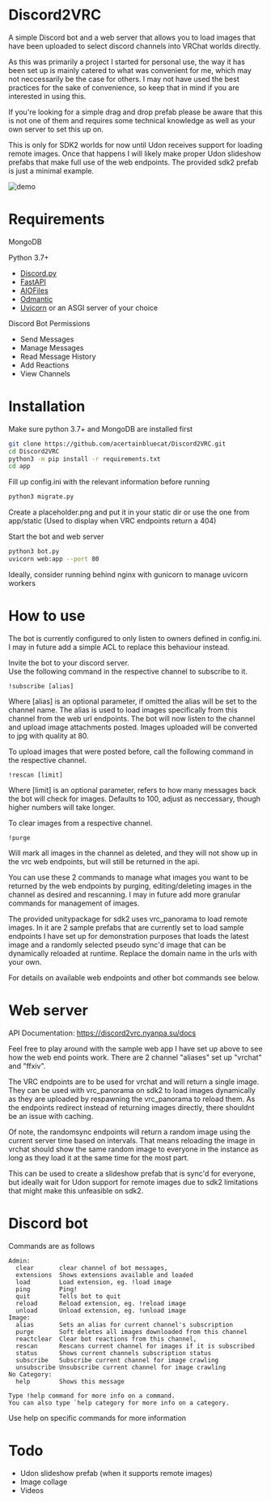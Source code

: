 # Discord2VRC

A simple Discord bot and a web server that allows you to load images that have been uploaded to select discord channels into VRChat worlds directly. 

As this was primarily a project I started for personal use, the way it has been set up is mainly catered to what was convenient for me, which may not neccessarily be the case for others. I may not have used the best practices for the sake of convenience, so keep that in mind if you are interested in using this. 

If you're looking for a simple drag and drop prefab please be aware that this is not one of them and requires some technical knowledge as well as your own server to set this up on.

This is only for SDK2 worlds for now until Udon receives support for loading remote images. Once that happens I will likely make proper Udon slideshow prefabs that make full use of the web endpoints. The provided sdk2 prefab is just a minimal example.

![demo](https://nyanpa.su/i/rC6o1rMW.gif)

# Requirements

MongoDB

Python 3.7+
  - [Discord.py](https://github.com/Rapptz/discord.py)
  - [FastAPI](https://github.com/tiangolo/fastapi)
  - [AIOFiles](https://github.com/Tinche/aiofiles)
  - [Odmantic](https://github.com/art049/odmantic)
  - [Uvicorn](https://github.com/encode/uvicorn) or an ASGI server of your choice

Discord Bot Permissions
  - Send Messages
  - Manage Messages
  - Read Message History
  - Add Reactions
  - View Channels

# Installation

Make sure python 3.7+ and MongoDB are installed first

```bash
git clone https://github.com/acertainbluecat/Discord2VRC.git
cd Discord2VRC
python3 -m pip install -r requirements.txt
cd app
```
Fill up config.ini with the relevant information before running 
```bash
python3 migrate.py
```
Create a placeholder.png and put it in your static dir or use the one from app/static (Used to display when VRC endpoints return a 404)

Start the bot and web server
```bash
python3 bot.py
uvicorn web:app --port 80
```
Ideally, consider running behind nginx with gunicorn to manage uvicorn workers

# How to use

The bot is currently configured to only listen to owners defined in config.ini.  
I may in future add a simple ACL to replace this behaviour instead.

Invite the bot to your discord server.  
Use the following command in the respective channel to subscribe to it.
```
!subscribe [alias]
```
Where [alias] is an optional parameter, if omitted the alias will be set to the channel name. The alias is used to load images specifically from this channel from the web url endpoints. The bot will now listen to the channel and upload image attachments posted. Images uploaded will be converted to jpg with quality at 80.

To upload images that were posted before, call the following command in the respective channel.
```
!rescan [limit]
```
Where [limit] is an optional parameter, refers to how many messages back the bot will check for images. Defaults to 100, adjust as neccessary, though higher numbers will take longer.

To clear images from a respective channel.
```
!purge
```
Will mark all images in the channel as deleted, and they will not show up in the vrc web endpoints, but will still be returned in the api. 

You can use these 2 commands to manage what images you want to be returned by the web endpoints by purging, editing/deleting images in the channel as desired and rescanning. I may in future add more granular commands for management of images.

The provided unitypackage for sdk2 uses vrc_panorama to load remote images. In it are 2 sample prefabs that are currently set to load sample endpoints I have set up for demonstration purposes that loads the latest image and a randomly selected pseudo sync'd image that can be dynamically reloaded at runtime. Replace the domain name in the urls with your own. 

For details on available web endpoints and other bot commands see below.

# Web server 

API Documentation: https://discord2vrc.nyanpa.su/docs

Feel free to play around with the sample web app I have set up above to see how the web end points work. There are 2 channel "aliases" set up "vrchat" and "ffxiv".

The VRC endpoints are to be used for vrchat and will return a single image. They can be used with vrc_panorama on sdk2 to load images dynamically as they are uploaded by respawning the vrc_panorama to reload them. As the endpoints redirect instead of returning images directly, there shouldnt be an issue with caching.

Of note, the randomsync endpoints will return a random image using the current server time based on intervals. That means reloading the image in vrchat should show the same random image to everyone in the instance as long as they load it at the same time for the most part. 

This can be used to create a slideshow prefab that is sync'd for everyone, but ideally wait for Udon support for remote images due to sdk2 limitations that might make this unfeasible on sdk2.

# Discord bot

Commands are as follows
```
Admin:
  clear       clear channel of bot messages,
  extensions  Shows extensions available and loaded
  load        Load extension, eg. !load image
  ping        Ping!
  quit        Tells bot to quit
  reload      Reload extension, eg. !reload image
  unload      Unload extension, eg. !unload image
Image:
  alias       Sets an alias for current channel's subscription
  purge       Soft deletes all images downloaded from this channel
  reactclear  Clear bot reactions from this channel,
  rescan      Rescans current channel for images if it is subscribed
  status      Shows current channels subscription status
  subscribe   Subscribe current channel for image crawling
  unsubscribe Unsubscribe current channel for image crawling
No Category:
  help        Shows this message

Type !help command for more info on a command.
You can also type `help category for more info on a category.
```
Use help on specific commands for more information

# Todo

  - Udon slideshow prefab (when it supports remote images)
  - Image collage
  - Videos